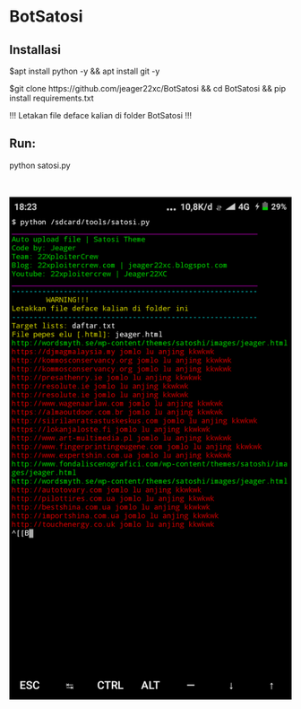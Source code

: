# BotSatosi
<h2>Installasi</h2>
<p>$apt install python -y && apt install git -y</p>
<p>$git clone https://github.com/jeager22xc/BotSatosi && cd BotSatosi && pip install requirements.txt</p>
<p>!!! Letakan file deface kalian di folder BotSatosi !!!</p>
<h2>Run:</h2>
<p>python satosi.py</p>
<br>
<br>
<img src="Screenshot_2020-03-15-18-23-17-809_com.termux.png">
